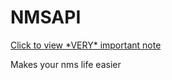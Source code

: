 # NMSAPI
[Click to view \*VERY\* important note](https://github.com/acrylic-style/java-util#note-about-reflector)

Makes your nms life easier
